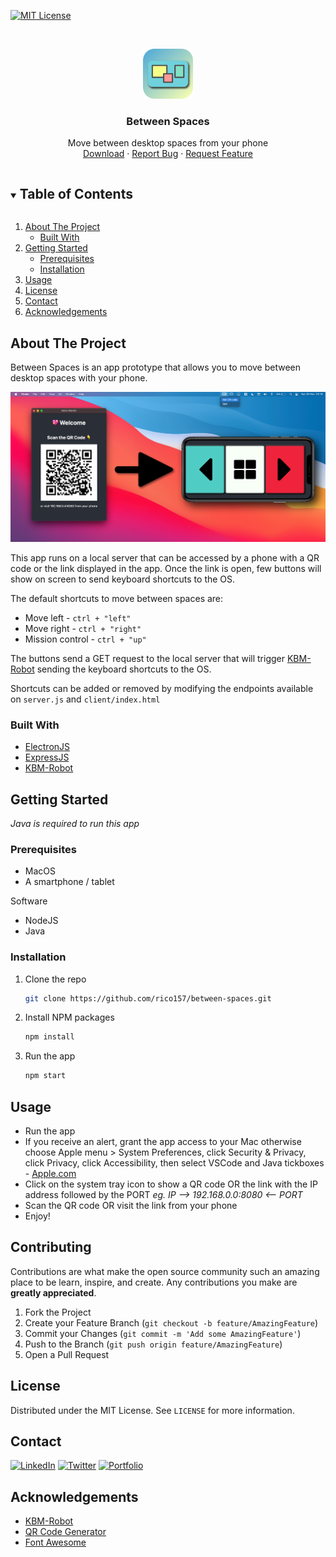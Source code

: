 <!--
*** Thanks for checking out the Best-README-Template. If you have a suggestion
*** that would make this better, please fork the repo and create a pull request
*** or simply open an issue with the tag "enhancement".
*** Thanks again! Now go create something AMAZING! :D
***
***
***
*** To avoid retyping too much info. Do a search and replace for the following:
*** rico157, between-spaces, riccardo_cogoni, cogonir@live.com, Between Spaces, Move between desktop spaces from your phone
-->



<!-- PROJECT SHIELDS -->
<!--
*** I'm using markdown "reference style" links for readability.
*** Reference links are enclosed in brackets [ ] instead of parentheses ( ).
*** See the bottom of this document for the declaration of the reference variables
*** for contributors-url, forks-url, etc. This is an optional, concise syntax you may use.
*** https://www.markdownguide.org/basic-syntax/#reference-style-links
-->
[![MIT License][license-shield]][license-url]




<!-- PROJECT LOGO -->
<br />
<p align="center">
  <a href="https://github.com/rico157/between-spaces">
    <img src="https://github.com/rico157/between-spaces/blob/main/examples/icon.png" alt="Logo" width="80" height="80">
  </a>

  <h3 align="center">Between Spaces</h3>

  <p align="center">
    Move between desktop spaces from your phone
    <br />
    <a href="https://github.com/rico157/between-spaces/releases">Download</a>
    ·
    <a href="https://github.com/rico157/between-spaces/issues">Report Bug</a>
    ·
    <a href="https://github.com/rico157/between-spaces/issues">Request Feature</a>
  </p>
</p>



<!-- TABLE OF CONTENTS -->
<details open="open">
  <summary><h2 style="display: inline-block">Table of Contents</h2></summary>
  <ol>
    <li>
      <a href="#about-the-project">About The Project</a>
      <ul>
        <li><a href="#built-with">Built With</a></li>
      </ul>
    </li>
    <li>
      <a href="#getting-started">Getting Started</a>
      <ul>
        <li><a href="#prerequisites">Prerequisites</a></li>
        <li><a href="#installation">Installation</a></li>
      </ul>
    </li>
    <li><a href="#usage">Usage</a></li>
    <li><a href="#license">License</a></li>
    <li><a href="#contact">Contact</a></li>
    <li><a href="#acknowledgements">Acknowledgements</a></li>
  </ol>
</details>



<!-- ABOUT THE PROJECT -->
## About The Project

Between Spaces is an app prototype that allows you to move between desktop spaces with your phone.

![Between Spaces Screen Shot][product-screenshot]

This app runs on a local server that can be accessed by a phone with a QR code or the link displayed in the app.
Once the link is open, few buttons will show on screen to send keyboard shortcuts to the OS. 

The default shortcuts to move between spaces are: 
* Move left - `ctrl + "left"` 
* Move right - `ctrl + "right"`
* Mission control - `ctrl + "up"` 

The buttons send a GET request to the local server that will trigger [KBM-Robot](https://github.com/kylepaulsen/kbm-robot) sending the keyboard shortcuts to the OS. 

Shortcuts can be added or removed by modifying the endpoints available on `server.js` and `client/index.html`


### Built With

* [ElectronJS](https://www.electronjs.org/)
* [ExpressJS](https://expressjs.com/)
* [KBM-Robot](https://github.com/kylepaulsen/kbm-robot)



<!-- GETTING STARTED -->
## Getting Started
*Java is required to run this app*





### Prerequisites

* MacOS
* A smartphone / tablet

Software

* NodeJS
* Java

### Installation

1. Clone the repo
   ```sh
   git clone https://github.com/rico157/between-spaces.git
   ```
2. Install NPM packages
   ```sh
   npm install
   ```
3. Run the app
   ```sh
   npm start
   ```


<!-- USAGE EXAMPLES -->
## Usage

* Run the app
* If you receive an alert, grant the app access to your Mac otherwise choose Apple menu  > System Preferences, click Security & Privacy, click Privacy, click Accessibility, then select VSCode and Java tickboxes - [Apple.com](https://support.apple.com/en-gb/guide/mac-help/mh43185/mac)
* Click on the system tray icon to show a QR code OR the link with the IP address followed by the PORT *eg. IP --> 192.168.0.0:8080 <-- PORT*
* Scan the QR code OR visit the link from your phone
* Enjoy!


<!-- CONTRIBUTING -->
## Contributing

Contributions are what make the open source community such an amazing place to be learn, inspire, and create. Any contributions you make are **greatly appreciated**.

1. Fork the Project
2. Create your Feature Branch (`git checkout -b feature/AmazingFeature`)
3. Commit your Changes (`git commit -m 'Add some AmazingFeature'`)
4. Push to the Branch (`git push origin feature/AmazingFeature`)
5. Open a Pull Request



<!-- LICENSE -->
## License

Distributed under the MIT License. See `LICENSE` for more information.



<!-- CONTACT -->
## Contact
[![LinkedIn][linkedin-shield]][linkedin-url]
[![Twitter][twitter-shield]][twitter-url]
[![Portfolio][Portfolio-shield]][Portfolio-url]

<!-- 
Your Name - [@riccardo_cogoni](https://twitter.com/riccardo_cogoni) - cogonir@live.com
Project Link: [https://github.com/rico157/between-spaces](https://github.com/rico157/between-spaces) -->



<!-- ACKNOWLEDGEMENTS -->
## Acknowledgements

* [KBM-Robot](https://github.com/kylepaulsen/kbm-robot)
* [QR Code Generator](https://www.npmjs.com/package/qrcode-generator)
* [Font Awesome](https://www.fontawesome.com)





<!-- MARKDOWN LINKS & IMAGES -->
<!-- https://www.markdownguide.org/basic-syntax/#reference-style-links -->

[license-shield]: https://img.shields.io/github/license/rico157/between-spaces.svg?style=for-the-badge
[license-url]: https://github.com/rico157/between-spaces/blob/main/LICENSE
[linkedin-shield]: https://img.shields.io/badge/-LinkedIn-black.svg?style=for-the-badge&logo=linkedin&colorB=555
[linkedin-url]: https://linkedin.com/in/riccardo-cogoni
[twitter-shield]: https://img.shields.io/badge/-twitter-black.svg?style=for-the-badge&logo=twitter&colorB=555
[twitter-url]: https://twitter.com/
[Portfolio-shield]: https://img.shields.io/badge/-Portfolio-blue?style=for-the-badge&colorB=555
[Portfolio-url]: https://rico157.github.io
[product-screenshot]: https://github.com/rico157/between-spaces/blob/main/examples/banner.png
